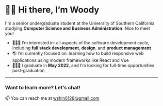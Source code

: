 <h1>👋🏼 Hi there, I’m Woody</h1>

I'm a senior undergraduate student at the University of Southern California studying <strong>Computer Science and Business Administration</strong>. Nice to meet you!
- 👨🏻‍💻 I’m interested in: all aspects of the software development cycle, including <strong>full stack development</strong>, <strong>design</strong>, and <strong>product management</strong>
- 🌎 I’m currently focused on: learning how to build responsive web applications using modern frameworks like React and Vue
- 👨🏻‍🎓 I graduate in <strong>May 2022</strong>, and I'm looking for full-time opportunities post-graduation
<hr>
<h3>Want to learn more? Let's chat!</h3>
📫 You can reach me at <a href="mailto:wwshin0128@gmail.com">wshin0128@gmail.com</a>
